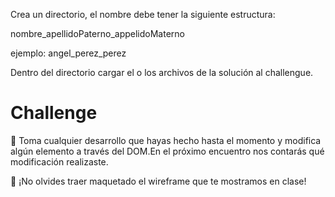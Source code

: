 Crea un directorio, el nombre debe tener la siguiente estructura:

nombre_apellidoPaterno_appelidoMaterno

ejemplo: angel_perez_perez

Dentro del directorio cargar el o los archivos de la solución al challengue.

# Challenge

📝 Toma cualquier desarrollo que hayas hecho hasta el momento y modifica algún elemento a través del DOM.En el próximo encuentro nos contarás qué modificación realizaste.

📝 ¡No olvides traer maquetado el wireframe que te mostramos en clase!
